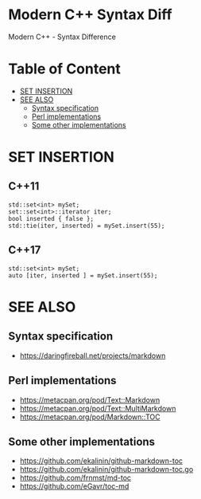 # Modern C++ Syntax Diff

Modern C++ - Syntax Difference

<!-- md-cpp-begin -->
# Table of Content
* [SET INSERTION](#std-set)
* [SEE ALSO](#see-also)
  * [Syntax specification](#syntax-specification)
  * [Perl implementations](#perl-implementations)
  * [Some other implementations](#some-other-implementations)
<!-- md-cpp-end -->

# SET INSERTION
## C++11 
<!---code: --->

```
std::set<int> mySet;
set::set<int>::iterator iter;
bool inserted { false };
std::tie(iter, inserted) = mySet.insert(55);
```
## C++17
<!---code: --->

```
std::set<int> mySet;
auto [iter, inserted ] = mySet.insert(55);
```

# SEE ALSO

## Syntax specification

* https://daringfireball.net/projects/markdown

## Perl implementations

* https://metacpan.org/pod/Text::Markdown
* https://metacpan.org/pod/Text::MultiMarkdown
* https://metacpan.org/pod/Markdown::TOC

## Some other implementations

* https://github.com/ekalinin/github-markdown-toc
* https://github.com/ekalinin/github-markdown-toc.go
* https://github.com/frnmst/md-toc
* https://github.com/eGavr/toc-md
